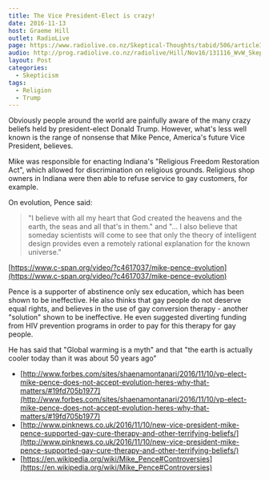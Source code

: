 ```yaml
---
title: The Vice President-Elect is crazy!
date: 2016-11-13
host: Graeme Hill
outlet: RadioLive
page: https://www.radiolive.co.nz/Skeptical-Thoughts/tabid/506/articleID/132514/Default.aspx
audio: http://prog.radiolive.co.nz/radiolive/Hill/Nov16/131116_WvW_Skeptical.mp3
layout: Post
categories:
  - Skepticism
tags:
  - Religion
  - Trump
---
```


Obviously people around the world are painfully aware of the many crazy beliefs held by president-elect Donald Trump. However, what's less well known is the range of nonsense that Mike Pence, America's future Vice President, believes.

<!-- more -->

Mike was responsible for enacting Indiana's "Religious Freedom Restoration Act", which allowed for discrimination on religious grounds. Religious shop owners in Indiana were then able to refuse service to gay customers, for example.

On evolution, Pence said:

> "I believe with all my heart that God created the heavens and the earth, the seas and all that's in them." and "... I also believe that someday scientists will come to see that only the theory of intelligent design provides even a remotely rational explanation for the known universe."

[https://www.c-span.org/video/?c4617037/mike-pence-evolution](https://www.c-span.org/video/?c4617037/mike-pence-evolution)

Pence is a supporter of abstinence only sex education, which has been shown to be ineffective. He also thinks that gay people do not deserve equal rights, and believes in the use of gay conversion therapy - another "solution" shown to be ineffective. He even suggested diverting funding from HIV prevention programs in order to pay for this therapy for gay people.

He has said that "Global warming is a myth" and that "the earth is actually cooler today than it was about 50 years ago"

- [http://www.forbes.com/sites/shaenamontanari/2016/11/10/vp-elect-mike-pence-does-not-accept-evolution-heres-why-that-matters/#19fd705b1977](http://www.forbes.com/sites/shaenamontanari/2016/11/10/vp-elect-mike-pence-does-not-accept-evolution-heres-why-that-matters/#19fd705b1977)
- [http://www.pinknews.co.uk/2016/11/10/new-vice-president-mike-pence-supported-gay-cure-therapy-and-other-terrifying-beliefs/](http://www.pinknews.co.uk/2016/11/10/new-vice-president-mike-pence-supported-gay-cure-therapy-and-other-terrifying-beliefs/)
- [https://en.wikipedia.org/wiki/Mike_Pence#Controversies](https://en.wikipedia.org/wiki/Mike_Pence#Controversies)
